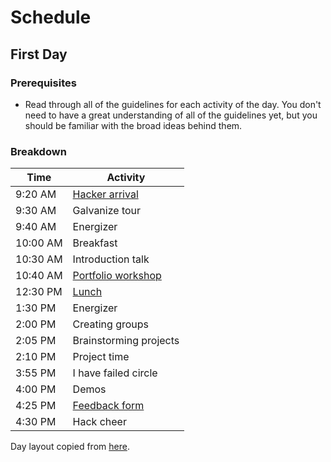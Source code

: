 # Schedule

## First Day

### Prerequisites

- Read through all of the guidelines for each activity of the day. You don't
  need to have a great understanding of all of the guidelines yet, but you
  should be familiar with the broad ideas behind them.

### Breakdown

| Time     | Activity                                       |
| -------- | ---------------------------------------------- |
| 9:20 AM  | [Hacker arrival](activities.md#hacker-arrival) |
| 9:30 AM  | Galvanize tour                                 |
| 9:40 AM  | Energizer                                      |
| 10:00 AM | Breakfast                                      |
| 10:30 AM | Introduction talk                              |
| 10:40 AM | [Portfolio workshop](activities.md#portfolio)  |
| 12:30 PM | [Lunch](activities.md#lunch)                   |
| 1:30 PM  | Energizer                                      |
| 2:00 PM  | Creating groups                                |
| 2:05 PM  | Brainstorming projects                         |
| 2:10 PM  | Project time                                   |
| 3:55 PM  | I have failed circle                           |
| 4:00 PM  | Demos                                          |
| 4:25 PM  | [Feedback form](activities.md#feedback-forms)  |
| 4:30 PM  | Hack cheer                                     |

Day layout copied from [here](../prep/meetings/15-07-27_sprint_discuss.md).
